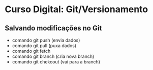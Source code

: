 # Curso Digital: Git/Versionamento

## Salvando modificações no Git
* comando git push (envia dados)
* comando git pull (puxa dados)
* comando git fetch
* comando git branch (cria nova branch)
* comando git chekcout (vai para a branch)
